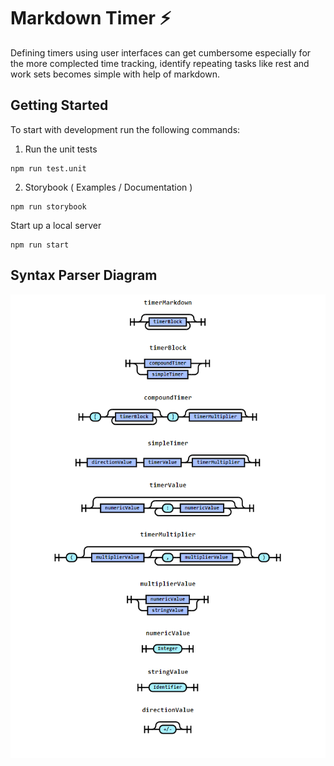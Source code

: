 # Markdown Timer ⚡️

Defining timers using user interfaces can get cumbersome especially for the more complected time tracking, identify repeating tasks like rest and work sets becomes simple with help of markdown. 

## Getting Started

To start with development run the following commands:

1. Run the unit tests

```shell
npm run test.unit  
```

2. Storybook ( Examples / Documentation )

```shell
npm run storybook
```

Start up a local server

```shell
npm run start
```

## Syntax Parser Diagram

![syntax diagram](./syntax-diagram.png)
